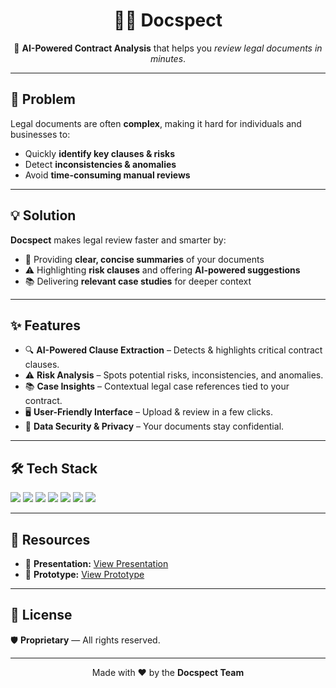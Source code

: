<h1 align="center">🕵️‍♂️ Docspect</h1>
<p align="center">
🚀 <b>AI-Powered Contract Analysis</b> that helps you <i>review legal documents in minutes</i>.
</p>

---

## 📌 Problem
Legal documents are often **complex**, making it hard for individuals and businesses to:
- Quickly **identify key clauses & risks**
- Detect **inconsistencies & anomalies**
- Avoid **time-consuming manual reviews**

---

## 💡 Solution
**Docspect** makes legal review faster and smarter by:
- 📝 Providing **clear, concise summaries** of your documents  
- ⚠️ Highlighting **risk clauses** and offering **AI-powered suggestions**  
- 📚 Delivering **relevant case studies** for deeper context  

---

## ✨ Features
- 🔍 **AI-Powered Clause Extraction** – Detects & highlights critical contract clauses.
- ⚠️ **Risk Analysis** – Spots potential risks, inconsistencies, and anomalies.
- 📚 **Case Insights** – Contextual legal case references tied to your contract.
- 🖥️ **User-Friendly Interface** – Upload & review in a few clicks.
- 🔐 **Data Security & Privacy** – Your documents stay confidential.

---

## 🛠️ Tech Stack
<p>
<img src="https://img.shields.io/badge/React-61DAFB?style=for-the-badge&logo=react&logoColor=black"/>
<img src="https://img.shields.io/badge/TailwindCSS-06B6D4?style=for-the-badge&logo=tailwindcss&logoColor=white"/>
<img src="https://img.shields.io/badge/PDF%20Parser-FF6F00?style=for-the-badge&logo=adobeacrobatreader&logoColor=white"/>
<img src="https://img.shields.io/badge/PDFMiner-F9A03C?style=for-the-badge"/>
<img src="https://img.shields.io/badge/Mammoth-6D4AFF?style=for-the-badge"/>
<img src="https://img.shields.io/badge/OpenRouter-4E9CAF?style=for-the-badge"/>
<img src="https://img.shields.io/badge/Mistral%207B-FF4B4B?style=for-the-badge"/>
</p>

---

## 📂 Resources
- 🎤 **Presentation:** [View Presentation](https://docs.google.com/presentation/d/1TUqAsfeA1eUd9Pskq32ibZgPD6pXixMlOVwz5pt9aHs/edit#slide=id.p)  
- 🎨 **Prototype:** [View Prototype](https://www.figma.com/proto/apnH9V828nWSCeOGyCKtTq/Docspect-Prototype?node-id=1-4&p=f&t=f70eUyokoemXZolq-1&scaling=scale-down&content-scaling=fixed&page-id=0%3A1&starting-point-node-id=1%3A4)

---

## 📜 License
🛡️ **Proprietary** — All rights reserved.

---

<p align="center">
Made with ❤️ by the <b>Docspect Team</b>
</p>

